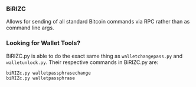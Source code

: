 ### BiRIZC
Allows for sending of all standard Bitcoin commands via RPC rather than as command line args.

### Looking for Wallet Tools?
BiRIZC.py is able to do the exact same thing as `walletchangepass.py` and `walletunlock.py`. Their respective commands in BiRIZC.py are:

	biRIZc.py walletpassphrasechange
	biRIZc.py walletpassphrase